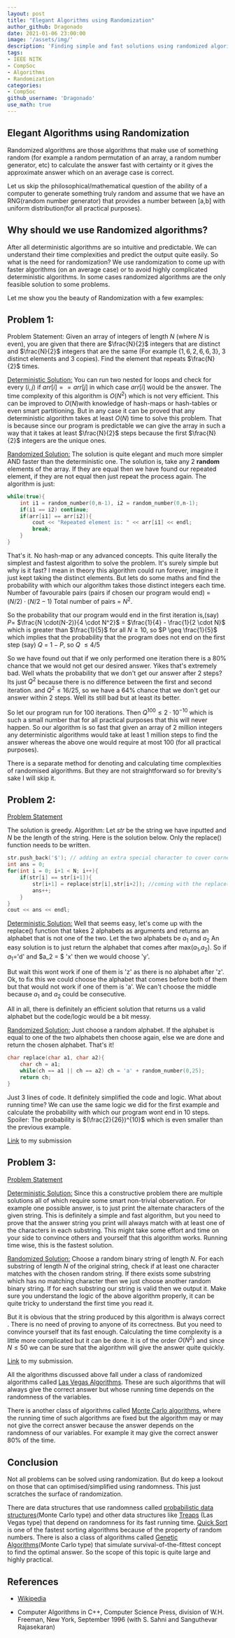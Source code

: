 ```yaml
---
layout: post
title: "Elegant Algorithms using Randomization"
author_github: Dragonado
date: 2021-01-06 23:00:00
image: '/assets/img/'
description: 'Finding simple and fast solutions using randomized algorithms compared to deterministic algorithms'
tags:
- IEEE NITK
- CompSoc
- Algorithms
- Randomization
categories:
- CompSoc
github_username: 'Dragonado'
use_math: true
---
```

## **Elegant Algorithms using Randomization**

Randomized algorithms are those algorithms that make use of something random (for example a random permutation of an array, a random number generator, etc) to calculate the answer fast with certainty or it gives the approximate answer which on an average case is correct. 

Let us skip the philosophical/mathematical question of the ability of a computer to generate something truly random and assume that we have an RNG(random number generator) that provides a number between [a,b] with uniform distribution(for all practical purposes).

## **Why should we use Randomized algorithms?**

After all deterministic algorithms are so intuitive and predictable. We can understand their time complexities and predict the output quite easily. So what is the need for randomization?
We use randomization to come up with faster algorithms (on an average case) or to avoid highly complicated deterministic algorithms. In some cases randomized algorithms are the only feasible solution to some problems.

Let me show you the beauty of Randomization with a few examples:

## **Problem 1:** 

Problem Statement: Given an array of integers of length $N$ (where $N$ is even), you are given that there are $\frac{N}{2}$ integers that are distinct and $\frac{N}{2}$ integers that are the same (For example {$1,6,2,6,6,3$}, 3 distinct elements and 3 copies). Find the element that repeats $\frac{N}{2}$ times. 

<u>Deterministic Solution:</u> 
You can run two nested for loops and check for every $(i,j)$ if $arr[i] == arr[j]$ in which case $arr[i]$ would be the answer. The time complexity of this algorithm is $O(N^2)$ which is not very efficient. 
This can be improved  to $O(N)$with knowledge of hash-maps or hash-tables or even smart partitioning. But in any case it can be proved that any deterministic algorithm takes at least $O(N)$ time to solve this problem. That is because since our program is predictable we can give the array in such a way that it takes at least $\frac{N}{2}$ steps because the first $\frac{N}{2}$ integers are the unique ones. 

<u>Randomized Solution:</u> 
The solution is quite elegant and much more simpler AND faster than the deterministic one. The solution is, take any 2 **random** elements of the array. If they are equal then we have found our repeated element, if they are not equal then just repeat the process again. 
The algorithm is just:

``` c++
while(true){
	int i1 = random_number(0,n-1), i2 = random_number(0,n-1);
	if(i1 == i2) continue;
	if(arr[i1] == arr[i2]){
		cout << "Repeated element is: " << arr[i1] << endl;
		break;
	}
}
```

That's it. No hash-map or any advanced concepts. This quite literally the simplest and fastest algorithm to solve the problem. 
It's surely simple but why is it fast? I mean in theory this algorithm could run forever, imagine it just kept taking the distinct elements. But lets do some maths and find the probability with which our algorithm takes those distinct integers each time. 
Number of favourable pairs (pairs if chosen our program would end) = $(N/2)\cdot(N/2-1)$
Total number of pairs = $N^2$. 

So the probability that our program would end in the first iteration is,(say) $P$= $\frac{N \cdot(N-2)}{4 \cdot N^2}$ = $\frac{1}{4} - \frac{1}{2 \cdot N}$ 
which is greater than $\frac{1}{5}$ for all $N \geq 10$, so $P \geq \frac{1}{5}$ which implies that the probability that the program does not end on the first step (say) $Q$ = $1-P$, so $Q$ $\leq 4/5$

So we have found out that if we only performed one iteration there is a $80$% chance that we would not get our desired answer. Yikes that's extremely bad.  Well whats the probability that we don't get our answer after 2 steps? Its just $Q^2$ because there is no difference between the first and second iteration. and $Q^2 \leq 16/25$, so we have a $64$% chance that we don't get our answer within 2 steps. Well its still bad but at least its better. 

So let our program run for 100 iterations. Then $Q^{100} \leq 2\cdot 10^{-10}$ which is such a small number that for all practical purposes that this will never happen. So our algorithm is so fast that given an array of $2$ million integers any deterministic algorithms would take at least $1$ million steps to find the answer whereas the above one would require at most $100$ (for all practical purposes). 

There is a separate method for denoting and calculating time complexities of randomised algorithms. But they are not straightforward so for brevity's sake I will skip it.

## **Problem 2:** 

[Problem Statement](https://codeforces.com/problemset/problem/665/C)

The solution is greedy. 
Algorithm: Let $str$ be the string we have inputted and $N$ be the length of the string. Here is the solution below. Only the replace() function needs to be written.  

```c++
str.push_back('$'); // adding an extra special character to cover corner cases
int ans = 0;
for(int i = 0; i+1 < N; i++){
    if(str[i] == str[i+1]){
		str[i+1] = replace(str[i],str[i+2]); //coming with the replace() function is the hardest part
        ans++;
    }
}
cout << ans << endl;
```

<u>Deterministic Solution:</u>
Well that seems easy, let's come up with the replace() function that takes 2 alphabets as arguments and returns an alphabet that is not one of the two. Let the two alphabets be $a_1$ and $a_2$ An easy solution is to just return the alphabet  that comes after max($a_1$,$a_2$). So if $a_1 =$'d' and  $a_2 = $ 'x' then we would choose 'y'. 

But wait this wont work if one of them is 'z' as there is no alphabet after 'z'. Ok, to fix this we could choose the alphabet that comes before both of them but that would not work if one of them is 'a'. We can't choose the middle because $a_1$ and $a_2$ could be consecutive. 

All in all, there is definitely an efficient solution that returns us a valid alphabet but the code/logic would be a bit messy. 

<u>Randomized Solution:</u> 
Just choose a random alphabet. If the alphabet is equal to one of the two alphabets then choose again, else we are done and return the chosen alphabet. That's it!

```c++
char replace(char a1, char a2){
	char ch = a1;
	while(ch == a1 || ch == a2) ch = 'a' + random_number(0,25);
	return ch;
}
```

Just 3 lines of code. It definitely simplified the code and logic. What about running time? We can use the same logic we did for the first example and calculate the probability with which our program wont end in 10 steps. Spoiler: The probability is $(\frac{2}{26})^{10}$ which is even smaller than the previous example. 

[Link](https://codeforces.com/contest/1400/submission/103560014) to my submission

## **Problem 3:**

[Problem Statement](https://codeforces.com/contest/1400/problem/A)

<u>Deterministic Solution:</u> 
Since this a constructive problem there are multiple solutions all of which require some smart non-trivial observation.
For example one possible answer, is to just print the alternate characters of the given string. This is definitely a simple and fast algorithm, but you need to prove that the answer string you print will always match with at least one of the characters in each substring.  This might take some effort and time on your side to convince others and yourself that this algorithm works. Running time wise, this is the fastest solution. 

<u>Randomized Solution:</u> 
Choose a random binary string of length $N$. For each substring of length $N$ of the original string, check if at least one character matches with the chosen random string. If there exists some substring which has no matching character then we just choose another random binary string. If for each substring our string is valid then we output it. 
Make sure you understand the logic of the above algorithm properly, it can be quite tricky to understand the first time you read it. 

But it is obvious that the string produced by this algorithm is always correct . There is no need of proving to anyone of its correctness. But you need to convince yourself that its fast enough. 
Calculating the time complexity is a little more complicated but it can be done. it is of the order $O(N^2)$ and since $N \leq 50$ we can be sure that the algorithm will give the answer quite quickly. 

[Link](https://codeforces.com/contest/1400/submission/103560014) to my submission. 

All the algorithms discussed above fall under a class of randomized algorithms called [Las Vegas Algorithms](https://en.wikipedia.org/wiki/Las_Vegas_algorithm). These are such algorithms that will always give the correct answer but whose running time depends on the randomness of the variables.

There is another class of algorithms called [Monte Carlo algorithms](https://en.wikipedia.org/wiki/Monte_Carlo_algorithm), where the running time of such algorithms are fixed but the algorithm may or may not give the correct answer because the answer depends on the randomness of our variables. For example it may give the correct answer $80$% of the time. 

## Conclusion

Not all problems can be solved using randomization. But do keep a lookout on those that can optimised/simplified using randomness. This just scratches the surface of randomization. 

There are data structures that use randomness called [probabilistic data structures](https://en.wikipedia.org/wiki/Category:Probabilistic_data_structures)(Monte Carlo type) and other data structures like [Treaps](https://cp-algorithms.com/data_structures/treap.html) (Las Vegas type) that depend on randomness for its fast running time. [Quick Sort](https://en.wikipedia.org/wiki/Quicksort) is one of the fastest sorting algorithms because of the property of random numbers. There is also a class of algorithms called [Genetic Algorithms](https://en.wikipedia.org/wiki/Genetic_algorithm)(Monte Carlo type) that simulate survival-of-the-fittest concept to find the optimal answer. 
So the scope of this topic is quite large and highly practical.

## References

* [Wikipedia](https://en.wikipedia.org/wiki/Randomized_algorithm)

* Computer Algorithms in C++, Computer Science Press, division of W.H. Freeman, New York, September 1996 (with S. Sahni and Sanguthevar Rajasekaran) 

